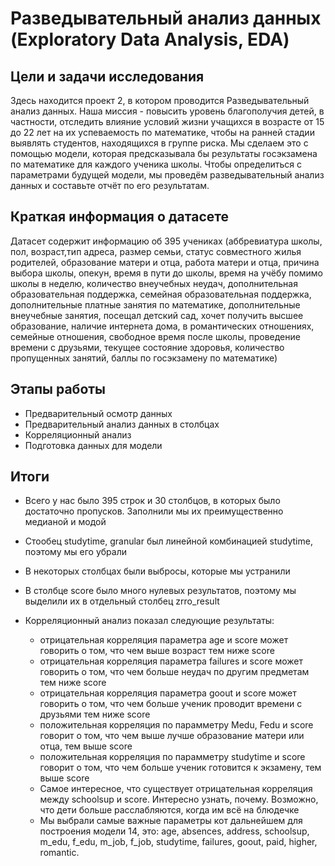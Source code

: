 
# Разведывательный анализ данных (Exploratory Data Analysis, EDA)


## Цели и задачи исследования

Здесь находится проект 2, в котором проводится Разведывательный анализ данных. Наша миссия - повысить уровень благополучия детей, в частности, отследить влияние условий жизни учащихся в возрасте от 15 до 22 лет на их успеваемость по математике, чтобы на ранней стадии выявлять студентов, находящихся в группе риска. 
Мы сделаем это с помощью модели, которая предсказывала бы результаты госэкзамена по математике для каждого ученика школы. Чтобы определиться с параметрами будущей модели, мы проведём разведывательный анализ данных и составьте отчёт по его результатам. 



## Краткая информация о датасете

Датасет содержит информацию об 395 учениках (аббревиатура школы, пол, возраст,тип адреса, размер семьи, статус совместного жилья родителей, образование матери и отца, работа матери и отца, причина выбора школы, опекун, время в пути до школы, время на учёбу помимо школы в неделю, количество внеучебных неудач, дополнительная образовательная поддержка, семейная образовательная поддержка, дополнительные платные занятия по математике, дополнительные внеучебные занятия, посещал детский сад, хочет получить высшее образование, наличие интернета дома, в романтических отношениях, семейные отношения, свободное время после школы, проведение времени с друзьями, текущее состояние здоровья, количество пропущенных занятий, баллы по госэкзамену по математике)

## Этапы работы

- Предварительный осмотр данных
- Предварительный анализ данных в столбцах
- Корреляционный анализ
- Подготовка данных для модели


## Итоги

- Всего у нас было 395 строк и 30 столбцов, в которых было достаточно пропусков. Заполнили мы их преимущественно медианой и модой
- Стообец studytime, granular был линейной комбинацией studytime, поэтому мы его убрали
- В некоторых столбцах были выбросы, которые мы устранили
- В столбце score было много нулевых результатов, поэтому мы выделили их в отдельный столбец zrro_result
- Корреляционный анализ показал следующие результаты:

    - отрицательная корреляция параметра age и score может говорить о том, что чем выше возраст тем ниже score
    - отрицательная корреляция параметра failures и score может говорить о том, что чем больше неудач по другим предметам тем ниже score
    - отрицательная корреляция параметра goout и score может говорить о том, что чем больше ученик проводит времени с друзьями тем ниже score
    - положительная корреляция по парамметру Medu, Fedu и score говорит о том, что чем выше лучше образование матери или отца, тем выше score
    - положительная корреляция по парамметру studytime и score говорит о том, что чем больше ученик готовится к экзамену, тем выше score
    - Самое интересное, что существует отрицательная корреляция между schoolsup и score. Интересно узнать, почему. Возможно, что дети больше расслабляются, когда им всё на блюдечке
    - Мы выбрали cамые важные параметры кот дальнейшем для построения модели 14, это: age, absences, address, schoolsup, m_edu, f_edu, m_job, f_job, studytime, failures, goout, paid, higher, romantic.
    


```python

```
